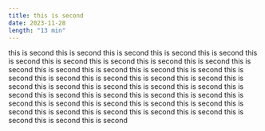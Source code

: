 ```yaml
---
title: this is second
date: 2023-11-28
length: "13 min"
---
```


this is second
this is second
this is second
this is second
this is second
this is second
this is second
this is second
this is second
this is second
this is second
this is second
this is second
this is second
this is second
this is second
this is second
this is second
this is second
this is second
this is second
this is second
this is second
this is second
this is second
this is second
this is second
this is second
this is second
this is second
this is second
this is second
this is second
this is second
this is second
this is second
this is second
this is second
this is second
this is second
this is second
this is second
this is second
